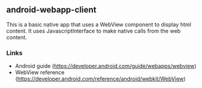 ## android-webapp-client

This is a basic native app that uses a WebView component to display html content. 
It uses JavascriptInterface to make native calls from the web content.

### Links
- Android guide (https://developer.android.com/guide/webapps/webview)
- WebView reference (https://developer.android.com/reference/android/webkit/WebView)
